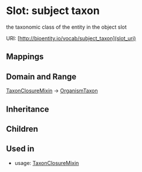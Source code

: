 # Slot: subject taxon


the taxonomic class of the entity in the object slot

URI: [http://bioentity.io/vocab/subject_taxon](slot_uri)
## Mappings

## Domain and Range

[TaxonClosureMixin](TaxonClosureMixin.md) -> [OrganismTaxon](OrganismTaxon.md)
## Inheritance

## Children

## Used in

 *  usage: [TaxonClosureMixin](TaxonClosureMixin.md)
